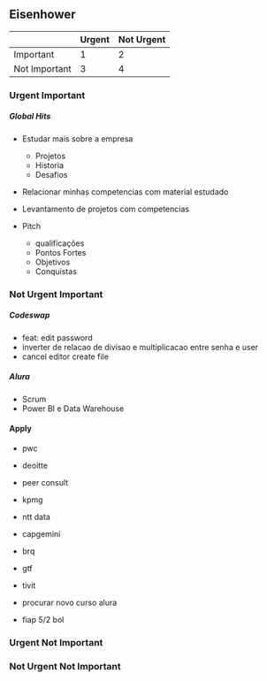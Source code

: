 ## Eisenhower

|               | Urgent | Not Urgent |
|---------------|--------|------------|
| Important     |   1    |    2       |
| Not Important |   3    |    4       | 
	


### Urgent Important 

##### Global Hits
- Estudar mais sobre a empresa
  - Projetos
  - Historia
  - Desafios

- Relacionar minhas competencias com material estudado

- Levantamento de projetos com competencias

- Pitch
  - qualificações 
  - Pontos Fortes
  - Objetivos
  - Conquistas



### Not Urgent Important

##### Codeswap
- feat: edit password
- inverter de relacao de divisao e multiplicacao entre senha e user
- cancel editor create file 

##### Alura 
- Scrum
- Power BI e Data Warehouse

#### Apply
- pwc
- deoitte
- peer consult
- kpmg
- ntt data
- capgemini
- brq
- gtf
- tivit
  
- procurar novo curso alura

- fiap 5/2 bol

### Urgent Not Important

### Not Urgent Not Important
